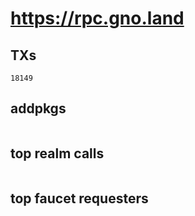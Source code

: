 # https://rpc.gno.land

## TXs
```
18149
```

## addpkgs
```
```

## top realm calls
```
```

## top faucet requesters
```
```

